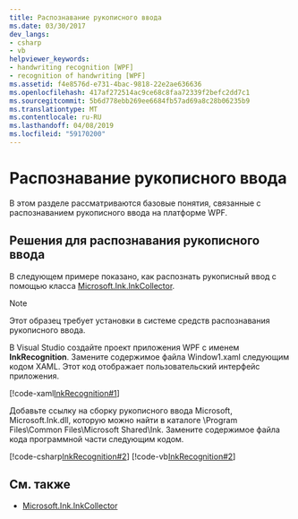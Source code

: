 ```yaml
---
title: Распознавание рукописного ввода
ms.date: 03/30/2017
dev_langs:
- csharp
- vb
helpviewer_keywords:
- handwriting recognition [WPF]
- recognition of handwriting [WPF]
ms.assetid: f4e8576d-e731-4bac-9818-22e2ae636636
ms.openlocfilehash: 417af272514ac9ce68c8faa72339f2befc2dd7c1
ms.sourcegitcommit: 5b6d778ebb269ee6684fb57ad69a8c28b06235b9
ms.translationtype: MT
ms.contentlocale: ru-RU
ms.lasthandoff: 04/08/2019
ms.locfileid: "59170200"
---
```

# <a name="handwriting-recognition"></a>Распознавание рукописного ввода
В этом разделе рассматриваются базовые понятия, связанные с распознаванием рукописного ввода на платформе WPF.  
  
## <a name="recognition-solutions"></a>Решения для распознавания рукописного ввода  
 В следующем примере показано, как распознать рукописный ввод с помощью класса [Microsoft.Ink.InkCollector](https://docs.microsoft.com/previous-versions/dotnet/netframework-3.5/ms583683(v=vs.90)).  
  
> [!NOTE]
>  Этот образец требует установки в системе средств распознавания рукописного ввода.  
  
 В Visual Studio создайте проект приложения WPF с именем **InkRecognition**. Замените содержимое файла Window1.xaml следующим кодом XAML. Этот код отображает пользовательский интерфейс приложения.  
  
 [!code-xaml[InkRecognition#1](~/samples/snippets/csharp/VS_Snippets_Wpf/InkRecognition/CSharp/Window1.xaml#1)]  
  
 Добавьте ссылку на сборку рукописного ввода Microsoft, Microsoft.Ink.dll, которую можно найти в каталоге \Program Files\Common Files\Microsoft Shared\Ink. Замените содержимое файла кода программной части следующим кодом.  
  
 [!code-csharp[InkRecognition#2](~/samples/snippets/csharp/VS_Snippets_Wpf/InkRecognition/CSharp/Window1.xaml.cs#2)]
 [!code-vb[InkRecognition#2](~/samples/snippets/visualbasic/VS_Snippets_Wpf/InkRecognition/VisualBasic/Window1.xaml.vb#2)]  
  
## <a name="see-also"></a>См. также

- [Microsoft.Ink.InkCollector](https://docs.microsoft.com/previous-versions/dotnet/netframework-3.5/ms583683(v=vs.90))
